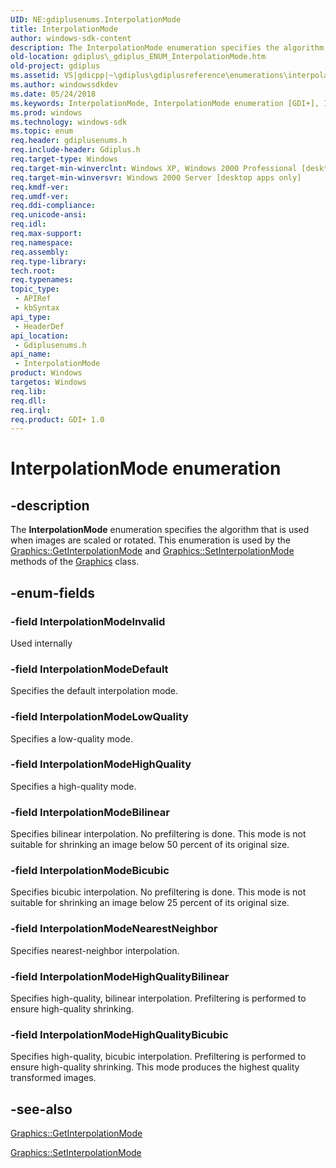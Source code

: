 ```yaml
---
UID: NE:gdiplusenums.InterpolationMode
title: InterpolationMode
author: windows-sdk-content
description: The InterpolationMode enumeration specifies the algorithm that is used when images are scaled or rotated. This enumeration is used by the Graphics::GetInterpolationMode and Graphics::SetInterpolationMode methods of the Graphics class.
old-location: gdiplus\_gdiplus_ENUM_InterpolationMode.htm
old-project: gdiplus
ms.assetid: VS|gdicpp|~\gdiplus\gdiplusreference\enumerations\interpolationmode.htm
ms.author: windowssdkdev
ms.date: 05/24/2018
ms.keywords: InterpolationMode, InterpolationMode enumeration [GDI+], InterpolationModeBicubic, InterpolationModeBilinear, InterpolationModeDefault, InterpolationModeHighQuality, InterpolationModeHighQualityBicubic, InterpolationModeHighQualityBilinear, InterpolationModeInvalid, InterpolationModeLowQuality, InterpolationModeNearestNeighbor, _gdiplus_ENUM_InterpolationMode, gdiplus._gdiplus_ENUM_InterpolationMode, gdiplusenums/InterpolationMode, gdiplusenums/InterpolationModeBicubic, gdiplusenums/InterpolationModeBilinear, gdiplusenums/InterpolationModeDefault, gdiplusenums/InterpolationModeHighQuality, gdiplusenums/InterpolationModeHighQualityBicubic, gdiplusenums/InterpolationModeHighQualityBilinear, gdiplusenums/InterpolationModeInvalid, gdiplusenums/InterpolationModeLowQuality, gdiplusenums/InterpolationModeNearestNeighbor
ms.prod: windows
ms.technology: windows-sdk
ms.topic: enum
req.header: gdiplusenums.h
req.include-header: Gdiplus.h
req.target-type: Windows
req.target-min-winverclnt: Windows XP, Windows 2000 Professional [desktop apps only]
req.target-min-winversvr: Windows 2000 Server [desktop apps only]
req.kmdf-ver: 
req.umdf-ver: 
req.ddi-compliance: 
req.unicode-ansi: 
req.idl: 
req.max-support: 
req.namespace: 
req.assembly: 
req.type-library: 
tech.root: 
req.typenames: 
topic_type:
 - APIRef
 - kbSyntax
api_type:
 - HeaderDef
api_location:
 - Gdiplusenums.h
api_name:
 - InterpolationMode
product: Windows
targetos: Windows
req.lib: 
req.dll: 
req.irql: 
req.product: GDI+ 1.0
---
```


# InterpolationMode enumeration


## -description


The <b>InterpolationMode</b> enumeration specifies the algorithm that is used when images are scaled or rotated. This enumeration is used by the <a href="https://msdn.microsoft.com/library/ms535711(v=VS.85).aspx">Graphics::GetInterpolationMode</a> and <a href="https://msdn.microsoft.com/library/ms535810(v=VS.85).aspx">Graphics::SetInterpolationMode</a> methods of the 
			<a href="https://msdn.microsoft.com/library/windows/hardware/mt131452">Graphics</a> class.


## -enum-fields




### -field InterpolationModeInvalid

Used internally


### -field InterpolationModeDefault

Specifies the default interpolation mode. 


### -field InterpolationModeLowQuality

Specifies a low-quality mode. 


### -field InterpolationModeHighQuality

Specifies a high-quality mode. 


### -field InterpolationModeBilinear

Specifies bilinear interpolation. No prefiltering is done. This mode is not suitable for shrinking an image below 50 percent of its original size. 


### -field InterpolationModeBicubic

Specifies bicubic interpolation. No prefiltering is done. This mode is not suitable for shrinking an image below 25 percent of its original size. 


### -field InterpolationModeNearestNeighbor

Specifies nearest-neighbor interpolation. 


### -field InterpolationModeHighQualityBilinear

Specifies high-quality, bilinear interpolation. Prefiltering is performed to ensure high-quality shrinking. 


### -field InterpolationModeHighQualityBicubic

Specifies high-quality, bicubic interpolation. Prefiltering is performed to ensure high-quality shrinking. This mode produces the highest quality transformed images. 


## -see-also




<a href="https://msdn.microsoft.com/library/ms535711(v=VS.85).aspx">Graphics::GetInterpolationMode</a>



<a href="https://msdn.microsoft.com/library/ms535810(v=VS.85).aspx">Graphics::SetInterpolationMode</a>
 

 

